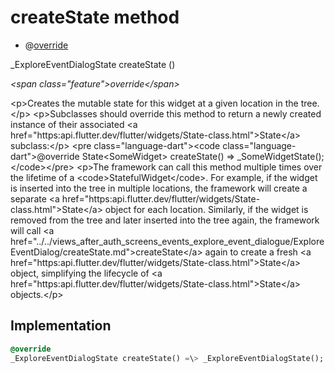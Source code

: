 


# createState method







- @[override](https:api.flutter.dev/flutter/dart-core/override-constant.html)

_ExploreEventDialogState createState
()

_\<span class="feature"\>override\</span\>_



\<p\>Creates the mutable state for this widget at a given location in the tree.\</p\>
\<p\>Subclasses should override this method to return a newly created
instance of their associated \<a href="https:api.flutter.dev/flutter/widgets/State-class.html"\>State\</a\> subclass:\</p\>
\<pre class="language-dart"\>\<code class="language-dart"\>@override
State&lt;SomeWidget&gt; createState() =&gt; _SomeWidgetState();
\</code\>\</pre\>
\<p\>The framework can call this method multiple times over the lifetime of
a \<code\>StatefulWidget\</code\>. For example, if the widget is inserted into the tree
in multiple locations, the framework will create a separate \<a href="https:api.flutter.dev/flutter/widgets/State-class.html"\>State\</a\> object
for each location. Similarly, if the widget is removed from the tree and
later inserted into the tree again, the framework will call \<a href="../../views_after_auth_screens_events_explore_event_dialogue/ExploreEventDialog/createState.md"\>createState\</a\>
again to create a fresh \<a href="https:api.flutter.dev/flutter/widgets/State-class.html"\>State\</a\> object, simplifying the lifecycle of
\<a href="https:api.flutter.dev/flutter/widgets/State-class.html"\>State\</a\> objects.\</p\>



## Implementation

```dart
@override
_ExploreEventDialogState createState() =\> _ExploreEventDialogState();
```







